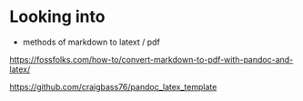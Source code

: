 # Looking into 

* methods of markdown to latext / pdf 

https://fossfolks.com/how-to/convert-markdown-to-pdf-with-pandoc-and-latex/

https://github.com/craigbass76/pandoc_latex_template
